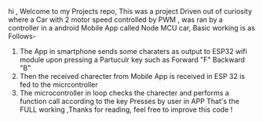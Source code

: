 hi ,
Welcome to my Projects repo,
This was a project Driven out of curiosity where a Car with 2 motor speed controlled by PWM , was ran by a controller in a android Mobile App called Node MCU car,
Basic working is as Follows-
1) The App in smartphone sends some charaters as output to ESP32 wifi module upon pressing a Partuculr key such as Forward "F" Backward "B"
2) Then the received charecter from Mobile App is received in ESP 32 is fed to the micrcontroller
3) The microcontroller in loop checks the charecter and performs a function call according to the key Presses by user in APP
   That's the FULL working ,Thanks for reading,
feel free to improve this code !


